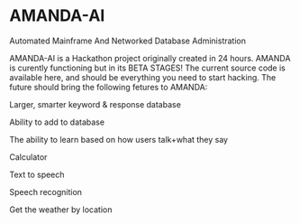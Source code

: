 # AMANDA-AI
Automated Mainframe And Networked Database Administration

AMANDA-AI is a Hackathon project originally created in 24 hours.
AMANDA is curently functioning but in its BETA STAGES!
The current source code is available here, and should be everything you need to start hacking.
The future should bring the following fetures to AMANDA:

Larger, smarter keyword & response database

Ability to add to database

The ability to learn based on how users talk+what they say

Calculator

Text to speech

Speech recognition

Get the weather by location
